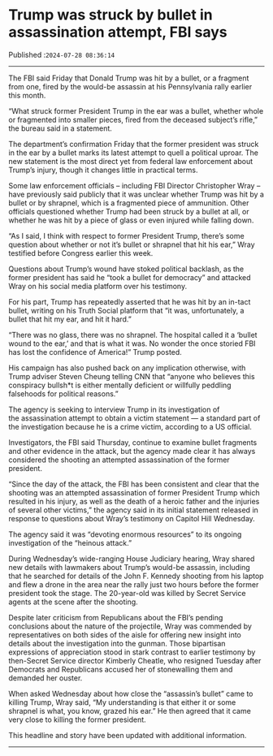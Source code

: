 # Trump was struck by bullet in assassination attempt, FBI says

Published :`2024-07-28 08:36:14`

---

The FBI said Friday that Donald Trump was hit by a bullet, or a fragment from one, fired by the would-be assassin at his Pennsylvania rally earlier this month.

“What struck former President Trump in the ear was a bullet, whether whole or fragmented into smaller pieces, fired from the deceased subject’s rifle,” the bureau said in a statement.

The department’s confirmation Friday that the former president was struck in the ear by a bullet marks its latest attempt to quell a political uproar. The new statement is the most direct yet from federal law enforcement about Trump’s injury, though it changes little in practical terms.

Some law enforcement officials – including FBI Director Christopher Wray – have previously said publicly that it was unclear whether Trump was hit by a bullet or by shrapnel, which is a fragmented piece of ammunition. Other officials questioned whether Trump had been struck by a bullet at all, or whether he was hit by a piece of glass or even injured while falling down.

“As I said, I think with respect to former President Trump, there’s some question about whether or not it’s bullet or shrapnel that hit his ear,” Wray testified before Congress earlier this week.

Questions about Trump’s wound have stoked political backlash, as the former president has said he “took a bullet for democracy” and attacked Wray on his social media platform over his testimony.

For his part, Trump has repeatedly asserted that he was hit by an in-tact bullet, writing on his Truth Social platform that “it was, unfortunately, a bullet that hit my ear, and hit it hard.”

“There was no glass, there was no shrapnel. The hospital called it a ‘bullet wound to the ear,’ and that is what it was. No wonder the once storied FBI has lost the confidence of America!” Trump posted.

His campaign has also pushed back on any implication otherwise, with Trump adviser Steven Cheung telling CNN that “anyone who believes this conspiracy bullsh*t is either mentally deficient or willfully peddling falsehoods for political reasons.”

The agency is seeking to interview Trump in its investigation of the assassination attempt to obtain a victim statement — a standard part of the investigation because he is a crime victim, according to a US official.

Investigators, the FBI said Thursday, continue to examine bullet fragments and other evidence in the attack, but the agency made clear it has always considered the shooting an attempted assassination of the former president.

“Since the day of the attack, the FBI has been consistent and clear that the shooting was an attempted assassination of former President Trump which resulted in his injury, as well as the death of a heroic father and the injuries of several other victims,” the agency said in its initial statement released in response to questions about Wray’s testimony on Capitol Hill Wednesday.

The agency said it was “devoting enormous resources” to its ongoing investigation of the “heinous attack.”

During Wednesday’s wide-ranging House Judiciary hearing, Wray shared new details with lawmakers about Trump’s would-be assassin, including that he searched for details of the John F. Kennedy shooting from his laptop and flew a drone in the area near the rally just two hours before the former president took the stage. The 20-year-old was killed by Secret Service agents at the scene after the shooting.

Despite later criticism from Republicans about the FBI’s pending conclusions about the nature of the projectile, Wray was commended by representatives on both sides of the aisle for offering new insight into details about the investigation into the gunman. Those bipartisan expressions of appreciation stood in stark contrast to earlier testimony by then-Secret Service director Kimberly Cheatle, who resigned Tuesday after Democrats and Republicans accused her of stonewalling them and demanded her ouster.

When asked Wednesday about how close the “assassin’s bullet” came to killing Trump, Wray said, “My understanding is that either it or some shrapnel is what, you know, grazed his ear.” He then agreed that it came very close to killing the former president.

This headline and story have been updated with additional information.

---

